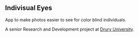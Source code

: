 ## Indivisual Eyes

App to make photos easier to see for color blind individuals.

A senior Research and Development project at [Drury University](https://www.drury.edu).
